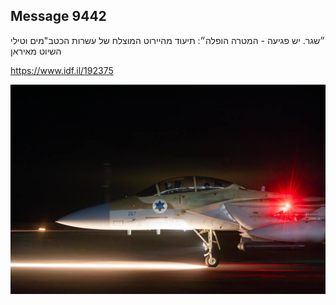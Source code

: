 ## Message 9442

״שגר. יש פגיעה - המטרה הופלה״:
תיעוד מהיירוט המוצלח של עשרות הכטב"מים וטילי השיוט מאיראן

https://www.idf.il/192375

![Photo](./9442/9442_photo.jpg)
